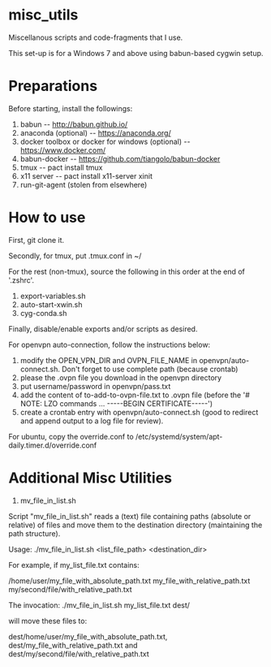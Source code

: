 # misc_utils
Miscellanous scripts and code-fragments that I use.

This set-up is for a Windows 7 and above using babun-based
cygwin setup. 

# Preparations

Before starting, install the followings: 

1. babun -- http://babun.github.io/
2. anaconda (optional) -- https://anaconda.org/
3. docker toolbox or docker for windows (optional) -- https://www.docker.com/
4. babun-docker -- https://github.com/tiangolo/babun-docker
4. tmux -- pact install tmux
5. x11 server -- pact install x11-server xinit
6. run-git-agent (stolen from elsewhere) 

# How to use

First, git clone it. 

Secondly, for tmux, put .tmux.conf in ~/
 
For the rest (non-tmux), source the following in this order at the end of '.zshrc'.

1. export-variables.sh
2. auto-start-xwin.sh
3. cyg-conda.sh

Finally, disable/enable exports and/or scripts as desired.

For openvpn auto-connection, follow the instructions below:

1. modify the OPEN_VPN_DIR and OVPN_FILE_NAME in openvpn/auto-connect.sh. 
Don't forget to use complete path (because crontab)
2. please the .ovpn file you download in the openvpn directory
3. put username/password in openvpn/pass.txt
4. add the content of to-add-to-ovpn-file.txt to .ovpn file (before the
'# NOTE: LZO commands ... -----BEGIN CERTIFICATE-----')
5. create a crontab entry with openvpn/auto-connect.sh (good to redirect
and append output to a log file for review).  

For ubuntu, copy the override.conf to /etc/systemd/system/apt-daily.timer.d/override.conf

# Additional Misc Utilities

1. mv_file_in_list.sh

Script "mv_file_in_list.sh" reads a (text) file containing paths (absolute or relative) 
of files and move them to the destination directory (maintaining the path structure). 

Usage: ./mv_file_in_list.sh <list_file_path> <destination_dir>

For example, if my_list_file.txt contains:

/home/user/my_file_with_absolute_path.txt
my_file_with_relative_path.txt
my/second/file/with_relative_path.txt

The invocation: ./mv_file_in_list.sh my_list_file.txt dest/

will move these files to: 

dest/home/user/my_file_with_absolute_path.txt,
dest/my_file_with_relative_path.txt and
dest/my/second/file/with_relative_path.txt


